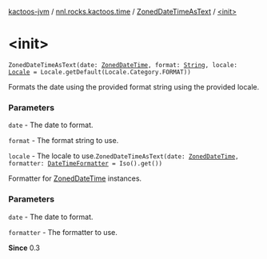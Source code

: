 [kactoos-jvm](../../index.md) / [nnl.rocks.kactoos.time](../index.md) / [ZonedDateTimeAsText](index.md) / [&lt;init&gt;](./-init-.md)

# &lt;init&gt;

`ZonedDateTimeAsText(date: `[`ZonedDateTime`](http://docs.oracle.com/javase/8/docs/api/java/time/ZonedDateTime.html)`, format: `[`String`](https://kotlinlang.org/api/latest/jvm/stdlib/kotlin/-string/index.html)`, locale: `[`Locale`](http://docs.oracle.com/javase/8/docs/api/java/util/Locale.html)` = Locale.getDefault(Locale.Category.FORMAT))`

Formats the date using the provided format string using the provided
locale.

### Parameters

`date` - The date to format.

`format` - The format string to use.

`locale` - The locale to use.`ZonedDateTimeAsText(date: `[`ZonedDateTime`](http://docs.oracle.com/javase/8/docs/api/java/time/ZonedDateTime.html)`, formatter: `[`DateTimeFormatter`](http://docs.oracle.com/javase/8/docs/api/java/time/format/DateTimeFormatter.html)` = Iso().get())`

Formatter for [ZonedDateTime](http://docs.oracle.com/javase/8/docs/api/java/time/ZonedDateTime.html) instances.

### Parameters

`date` - The date to format.

`formatter` - The formatter to use.

**Since**
0.3

